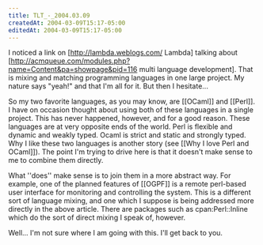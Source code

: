 ```yaml
---
title: TLT_-_2004.03.09
createdAt: 2004-03-09T15:17-05:00
editedAt: 2004-03-09T15:17-05:00
---
```


I noticed a link on [http://lambda.weblogs.com/ Lambda] talking about [http://acmqueue.com/modules.php?name=Content&pa=showpage&pid=116 multi language development]. That is mixing and matching programming languages in one large project. My nature says "yeah!" and that I'm all for it. But then I hesitate...

So my two favorite languages, as you may know, are [[OCaml]] and [[Perl]]. I have on occasion thought about using both of these languages in a single project. This has never happened, however, and for a good reason. These languages are at very opposite ends of the world. Perl is flexible and dynamic and weakly typed. Ocaml is strict and static and strongly typed. Why I like these two languages is another story (see [[Why I love Perl and OCaml]]). The point I'm trying to drive here is that it doesn't make sense to me to combine them directly.

What ''does'' make sense is to join them in a more abstract way. For example, one of the planned features of [[OGPF]] is a remote perl-based user interface for monitoring and controlling the system. This is a different sort of language mixing, and one which I suppose is being addressed more directly in the above article. There are packages such as cpan:Perl::Inline which do the sort of direct mixing I speak of, however.

Well... I'm not sure where I am going with this. I'll get back to you.

